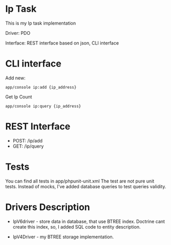 # Ip Task
This is my Ip task implementation

Driver: PDO

Interface: REST interface based on json, CLI interface

# CLI interface
Add new:
```console
app/console ip:add {ip_address}
```

Get Ip Count

```console
app/console ip:query {ip_address}
```

# REST Interface
 - POST: /ip/add
 - GET:  /ip/query

# Tests
You can find all tests in app/phpunit-unit.xml
The test are not pure unit tests. Instead of mocks, I've added database queries to test queries validity.

# Drivers Description
 - IpV6driver - store data in database, that use BTREE index. Doctrine cant create this index, so, I added SQL code to entity description.

 - IpV4Driver - my BTREE storage implementation. 


